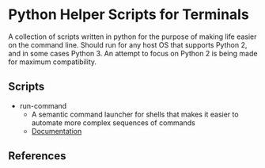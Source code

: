 # Python Helper Scripts for Terminals

A collection of scripts written in python for the purpose of making life easier on the command line. Should run for any host OS that supports Python 2, and in some cases Python 3. An attempt to focus on Python 2 is being made for maximum compatibility.

## Scripts
- run-command
  - A semantic command launcher for shells that makes it easier to automate more complex sequences of commands
  - [Documentation][run-command-docs]

## References



[run-command-docs]: https://github.com/marcus-grant/python-shell-utils/blob/master/docs/run-command.md
